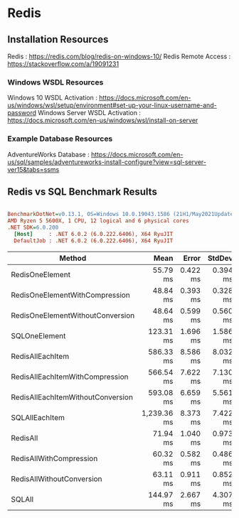 ﻿# Redis

## Installation Resources 
Redis : https://redis.com/blog/redis-on-windows-10/
Redis Remote Access : https://stackoverflow.com/a/19091231

### Windows WSDL Resources
Windows 10 WSDL Activation : https://docs.microsoft.com/en-us/windows/wsl/setup/environment#set-up-your-linux-username-and-password
Windows Server WSDL Activation : https://docs.microsoft.com/en-us/windows/wsl/install-on-server

### Example Database Resources
AdventureWorks Database : https://docs.microsoft.com/en-us/sql/samples/adventureworks-install-configure?view=sql-server-ver15&tabs=ssms

## Redis vs SQL Benchmark Results

``` ini

BenchmarkDotNet=v0.13.1, OS=Windows 10.0.19043.1586 (21H1/May2021Update)
AMD Ryzen 5 5600X, 1 CPU, 12 logical and 6 physical cores
.NET SDK=6.0.200
  [Host]     : .NET 6.0.2 (6.0.222.6406), X64 RyuJIT
  DefaultJob : .NET 6.0.2 (6.0.222.6406), X64 RyuJIT


```
|                            Method |        Mean |    Error |   StdDev |
|---------------------------------- |------------:|---------:|---------:|
|                   RedisOneElement |    55.79 ms | 0.422 ms | 0.394 ms |
|    RedisOneElementWithCompression |    48.84 ms | 0.393 ms | 0.328 ms |
|  RedisOneElementWithoutConversion |    48.64 ms | 0.599 ms | 0.560 ms |
|                     SQLOneElement |   123.31 ms | 1.696 ms | 1.586 ms |
|                  RedisAllEachItem |   586.33 ms | 8.586 ms | 8.032 ms |
|   RedisAllEachItemWithCompression |   566.54 ms | 7.622 ms | 7.130 ms |
| RedisAllEachItemWithoutConversion |   593.08 ms | 6.659 ms | 5.561 ms |
|                    SQLAllEachItem | 1,239.36 ms | 8.373 ms | 7.422 ms |
|                          RedisAll |    71.94 ms | 1.040 ms | 0.973 ms |
|           RedisAllWithCompression |    60.32 ms | 0.582 ms | 0.486 ms |
|         RedisAllWithoutConversion |    63.11 ms | 0.911 ms | 0.852 ms |
|                            SQLAll |   144.97 ms | 2.667 ms | 4.307 ms |